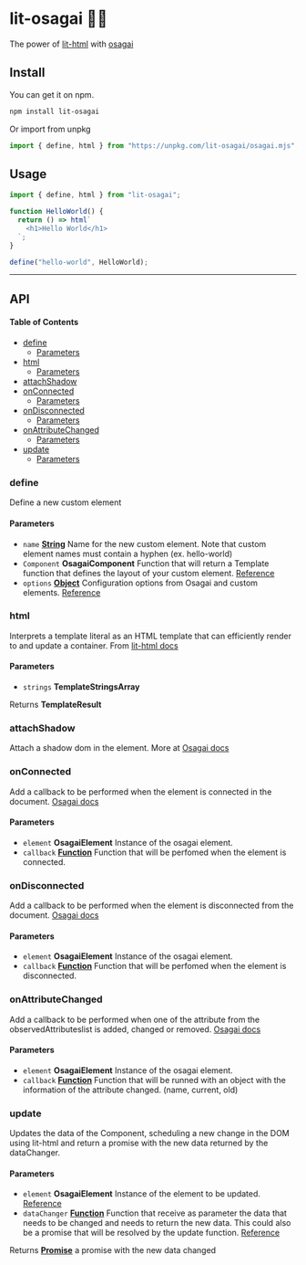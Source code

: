 # lit-osagai 🧙‍♂️

The power of [lit-html](https://github.com/Polymer/lit-html) with [osagai](https://github.com/HenriqueLimas/osagai)

## Install

You can get it on npm.

```sh
npm install lit-osagai
```

Or import from unpkg

```js
import { define, html } from "https://unpkg.com/lit-osagai/osagai.mjs";
```

## Usage

```js
import { define, html } from "lit-osagai";

function HelloWorld() {
  return () => html`
    <h1>Hello World</h1>
  `;
}

define("hello-world", HelloWorld);
```

---

## API

<!-- Generated by documentation.js. Update this documentation by updating the source code. -->

#### Table of Contents

- [define](#define)
  - [Parameters](#parameters)
- [html](#html)
  - [Parameters](#parameters-1)
- [attachShadow](#attachshadow)
- [onConnected](#onconnected)
  - [Parameters](#parameters-2)
- [onDisconnected](#ondisconnected)
  - [Parameters](#parameters-3)
- [onAttributeChanged](#onattributechanged)
  - [Parameters](#parameters-4)
- [update](#update)
  - [Parameters](#parameters-5)

### define

Define a new custom element

#### Parameters

- `name` **[String](https://developer.mozilla.org/docs/Web/JavaScript/Reference/Global_Objects/String)** Name for the new custom element. Note that custom element names must contain a hyphen (ex. hello-world)
- `Component` **OsagaiComponent** Function that will return a Template function that defines the layout of your custom element. [Reference](https://osagai.js.org/docs/api-reference/osagai/#overview)
- `options` **[Object](https://developer.mozilla.org/docs/Web/JavaScript/Reference/Global_Objects/Object)** Configuration options from Osagai and custom elements. [Reference](https://osagai.js.org/docs/api-reference/osagai/#define)

### html

Interprets a template literal as an HTML template that can efficiently render to and update a container. From [lit-html docs](https://lit-html.polymer-project.org/api/modules/lit_html.html#html)

#### Parameters

- `strings` **TemplateStringsArray**

Returns **TemplateResult**

### attachShadow

Attach a shadow dom in the element. More at [Osagai docs](https://osagai.js.org/docs/api-reference/dom/#attachShadow)

### onConnected

Add a callback to be performed when the element is connected in the document. [Osagai docs](https://osagai.js.org/docs/api-reference/lifecycles/#onConnected)

#### Parameters

- `element` **OsagaiElement** Instance of the osagai element.
- `callback` **[Function](https://developer.mozilla.org/docs/Web/JavaScript/Reference/Statements/function)** Function that will be perfomed when the element is connected.

### onDisconnected

Add a callback to be performed when the element is disconnected from the document. [Osagai docs](https://osagai.js.org/docs/api-reference/lifecycles/#onDisconnected)

#### Parameters

- `element` **OsagaiElement** Instance of the osagai element.
- `callback` **[Function](https://developer.mozilla.org/docs/Web/JavaScript/Reference/Statements/function)** Function that will be perfomed when the element is disconnected.

### onAttributeChanged

Add a callback to be performed when one of the attribute from the observedAttributeslist is added, changed or removed. [Osagai docs](https://osagai.js.org/docs/api-reference/lifecycles/#onAttributeChanged)

#### Parameters

- `element` **OsagaiElement** Instance of the osagai element.
- `callback` **[Function](https://developer.mozilla.org/docs/Web/JavaScript/Reference/Statements/function)** Function that will be runned with an object with the information of the attribute changed. (name, current, old)

### update

Updates the data of the Component, scheduling a new change in the DOM using lit-html and return a promise with the new data returned by the dataChanger.

#### Parameters

- `element` **OsagaiElement** Instance of the element to be updated. [Reference](https://osagai.js.org/docs/api-reference/dom/#update)
- `dataChanger` **[Function](https://developer.mozilla.org/docs/Web/JavaScript/Reference/Statements/function)** Function that receive as parameter the data that needs to be changed and needs to return the new data. This could also be a promise that will be resolved by the update function. [Reference](https://osagai.js.org/docs/api-reference/dom/#update)

Returns **[Promise](https://developer.mozilla.org/docs/Web/JavaScript/Reference/Global_Objects/Promise)** a promise with the new data changed
